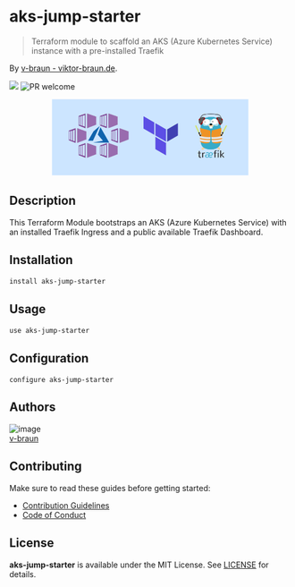 # aks-jump-starter
> Terraform module to scaffold an AKS (Azure Kubernetes Service) instance with a pre-installed Traefik

By [v-braun - viktor-braun.de](https://viktor-braun.de).

[![](https://img.shields.io/github/license/v-braun/aks-jump-starter.svg?style=flat-square)](https://github.com/v-braun/aks-jump-starter/blob/master/LICENSE)
![PR welcome](https://img.shields.io/badge/PR-welcome-green.svg?style=flat-square)

<p align="center">
<img width="70%" src="https://github.com/v-braun/aks-jump-starter/blob/master/resources/aks-jump-starter.png?raw=true" alt="aks-jump-starter" />
</p>


## Description
This Terraform Module bootstraps an AKS (Azure Kubernetes Service) with an installed Traefik Ingress and a public available Traefik Dashboard.  


## Installation

```
install aks-jump-starter
```


## Usage

```
use aks-jump-starter
```

## Configuration

```
configure aks-jump-starter
```



## Authors

![image](https://avatars3.githubusercontent.com/u/4738210?v=3&amp;s=50)  
[v-braun](https://github.com/v-braun/)



## Contributing

Make sure to read these guides before getting started:
- [Contribution Guidelines](https://github.com/v-braun/aks-jump-starter/blob/master/CONTRIBUTING.md)
- [Code of Conduct](https://github.com/v-braun/aks-jump-starter/blob/master/CODE_OF_CONDUCT.md)

## License
**aks-jump-starter** is available under the MIT License. See [LICENSE](https://github.com/v-braun/aks-jump-starter/blob/master/LICENSE) for details.
